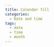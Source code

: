 ```yaml
---
title: Calendar fill
categories:
  - Date and time
tags:
  - date
  - time
  - month
---
```

